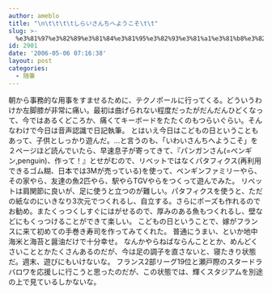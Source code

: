 ```yaml
---
author: ameblo
title: "\n\t\t\t\tしらいさんちへようこそ\t\t"
slug: >-
  %e3%81%97%e3%82%89%e3%81%84%e3%81%95%e3%82%93%e3%81%a1%e3%81%b8%e3%82%88%e3%81%86%e3%81%93%e3%81%9d
id: 2901
date: '2006-05-06 07:16:38'
layout: post
categories:
  - 随筆
---
```


朝から事務的な用事をすませるために、テクノポールに行ってくる。どういうわけか左脚膝が非常に痛い。最初は曲げられない程度だったがだんだんひどくなって、今ではあるくどころか、痛くてキーボードをたたくのもつらいぐらい。そんなわけで今日は音声認識で日記執筆。 とはいえ今日はこどもの日ということもあって、子供としっかり遊んだ。…と言うのも、「いわいさんちへようこそ」を２ページほど読んでいたら、早速息子が寄ってきて、『パンガンさん(=ペンギン,penguin)、作って！』とせがむので、リベットではなくパタフィクス(再利用できるゴム糊、日本では3Mが売っている)を使って、ペンギンファミリーやら、その家やら、友達の魚2匹やら、駅やらTGVやらをつくって遊んでみた。 リベットは肩関節に良いが、足に使うと立つのが難しい。パタフィクスを使うと、ただの紙なのにいきなり3次元でつくれるし、自立する。さらにポーズも作れるのでお勧め。またくっつくしすぐにはがせるので、厚みのある魚もつくれるし、壁などにもくっつけることができて楽しい。 こどもの日ということで、嫁がフランスに来て初めての手巻き寿司を作ってみてくれた。 普通にうまい、といか地中海米と海苔と醤油だけで十分幸せ。 なんかやらねばならんこととか、めんどくさいこととかたくさんあるのだが、今は足の調子を直さないと、寝たきり状態だ。週末、遊びにもいけないな。 フランス2部リーグ19位と瀬戸際のスタードラバロワを応援しに行こうと思ったのだが、この状態では、輝くスタジアムを別途の上で見ているしかないな。